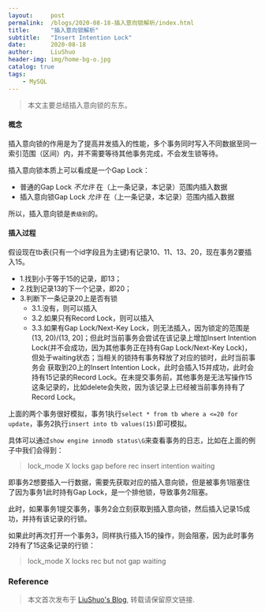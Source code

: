 ```yaml
---
layout:     post
permalink:  /blogs/2020-08-18-插入意向锁解析/index.html
title:      "插入意向锁解析"
subtitle:   "Insert Intention Lock"
date:       2020-08-18
author:     LiuShuo
header-img: img/home-bg-o.jpg
catalog: true
tags:
    - MySQL
---
```

> 本文主要总结插入意向锁的东东。


#### 概念
插入意向锁的作用是为了提高并发插入的性能，多个事务同时写入不同数据至同一索引范围（区间）内，并不需要等待其他事务完成，不会发生锁等待。

插入意向锁本质上可以看成是一个Gap Lock：
- 普通的Gap Lock *不允许* 在（上一条记录，本记录）范围内插入数据
- 插入意向锁Gap Lock *允许* 在（上一条记录，本记录）范围内插入数据

所以，插入意向锁是`表级别`的。

#### 插入过程
假设现在tb表(只有一个id字段且为主键)有记录10、11、13、20，现在事务2要插入15。
- 1.找到小于等于15的记录，即13；
- 2.找到记录13的下一个记录，即20；
- 3.判断下一条记录20上是否有锁
    - 3.1.没有，则可以插入
    - 3.2.如果只有Record Lock，则可以插入
    - 3.3.如果有Gap Lock/Next-Key Lock，则无法插入，因为锁定的范围是(13, 20)/(13, 20]；但此时当前事务会尝试在该记录上增加Insert 
    Intention Lock(并不会成功，因为其他事务正在持有Gap Lock/Next-Key Lock)，但处于waiting状态；当相关的锁持有事务释放了对应的锁时，此时当前事务会
     获取到20上的Insert Intention Lock，此时会插入15并成功，此时会持有15记录的Record 
     Lock。在未提交事务前，其他事务是无法写操作15这条记录的，比如delete会失败，因为该记录上已经被当前事务持有了Record Lock。
     

上面的两个事务很好模拟，事务1执行`select * from tb where a <=20 for update`，事务2执行`insert into tb values(15)`即可模拟。

具体可以通过`show engine innodb status\G`来查看事务的日志，比如在上面的例子中我们会得到：
> lock_mode X locks gap before rec insert intention waiting

即事务2想要插入一行数据，需要先获取对应的插入意向锁，但是被事务1阻塞住了因为事务1此时持有Gap Lock，是一个排他锁，导致事务2阻塞。

此时，如果事务1提交事务，事务2会立刻获取到插入意向锁，然后插入记录15成功，并持有该记录的行锁。

如果此时再次打开一个事务3，同样执行插入15的操作，则会阻塞，因为此时事务2持有了15这条记录的行锁：
> lock_mode X locks rec but not gap waiting

### Reference

> 本文首次发布于 [LiuShuo's Blog](https://liushuo.me), 
转载请保留原文链接.
